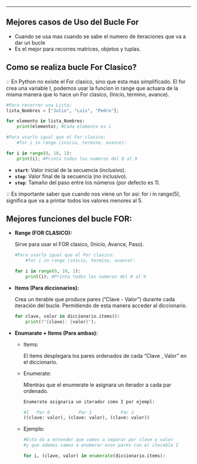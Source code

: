 
---
## **Mejores casos de Uso del Bucle For**

- Cuando se usa mas cuando se sabe el numero de iteraciones que va a dar un bucle
- Es el mejor para recorres matrices, objetos y tuplas.

## **Como se realiza bucle For Clasico?**

<aside> 💡 En Python no existe el For clasico, sino que esta mas simplificado. El for crea una variable I, podemos usar la funcion in range que actuara de la misma manera que lo hace un For clasico, (Inicio, termino, avance).

</aside>

```python
#Para recorrer una Lista:
lista_Nombres = ["Julio", "Luis", "Pedro"];

for elemento in lista_Nombres:
    print(elemento); #Cada elemento es i

#Para usarlo igual que el For clasico:
    #for i in range (inicio, termino, avance):

for i in range(0, 10, 1):
    print(i); #Printa todos los numeros del 0 al 9 
```

- **`start`**: Valor inicial de la secuencia (inclusivo).
- **`stop`**: Valor final de la secuencia (no inclusivo).
- **`step`**: Tamaño del paso entre los números (por defecto es 1).

<aside> 💡 Es importante saber que cuando nos viene un for asi: for i in range(5), significa que va a printar todos los valores menores al 5.

</aside>

## **Mejores funciones del bucle FOR:**

- **Range (FOR CLASICO):**
    
    Sirve para usar el FOR clasico, (Inicio, Avance, Paso).
    
    ```python
    #Para usarlo igual que el For clasico:
        #for i in range (inicio, termino, avance):
    
    for i in range(0, 10, 1):
        print(i); #Printa todos los numeros del 0 al 9
    ```
    
- **Items (Para diccionarios):**
    
    Crea un iterable que produce pares (”Clave - Valor”) durante cada iteración del bucle. Permitiendo de esta manera acceder al diccionario.
    
    ```python
    for clave, valor in diccionario.items():
    	print(f"{clave}: {valor}");
    ```
    
- **Enumarate + Items (Para ambas):**
    
    - Items:
        
        El items desplegara los pares ordenados de cada “Clave , Valor” en el diccionario.
        
    - Enumerate:
        
        MIentras que el enumerate le asignara un iterador a cada par ordenado.
        
        ```python
        Enumerate asignaria un iterador como I por ejempl:
        
        #I   Par 0           Par 1           Par 2
        ((clave: valor), (clave: valor), (clave: valor))
        ```
        
    - Ejemplo:
        
        ```python
        #Esto da a entender que vamos a separar por clave y valor
        #y que ademas vamos a enumerar esos pares con el iterable I
        
        for i, (clave, valor) in enumerate(diccionario.items):
        
        ```